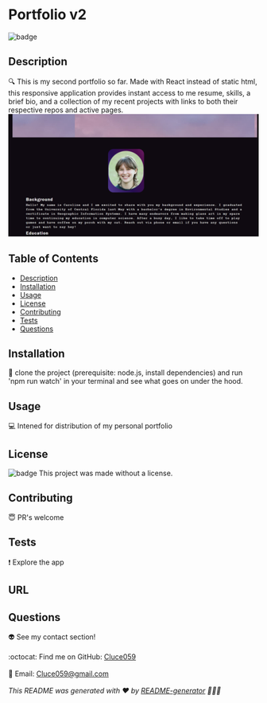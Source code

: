 # Portfolio v2
  ![badge](https://img.shields.io/badge/license--blueviolet)
  <br />
  ## Description
  :mag: This is my second portfolio so far. Made with React instead of static html, this responsive application provides instant access to me resume, skills, a brief bio, and a collection of my recent projects with links to both their respective repos and active pages. 
![screenshot](./src/assets/img/portfoliov2ss.png)
  ## Table of Contents
  - [Description](#description)
  - [Installation](#installation)
  - [Usage](#usage)
  - [License](#license)
  - [Contributing](#contributing)
  - [Tests](#tests)
  - [Questions](#questions)
  ## Installation
  :floppy_disk: 
  clone the project (prerequisite: node.js, install dependencies) and run 'npm run watch' in your terminal and see what goes on under the hood.
  ## Usage
  :computer:  Intened for distribution of my personal portfolio 
  ## License
  ![badge](https://img.shields.io/badge/license--blueviolet)
  This project was made without a license.
  ## Contributing
  :innocent: PR's welcome
  ## Tests
  :exclamation: 
  Explore the app
  ## URL

  ## Questions
  :alien: See my contact section!<br />
  <br />
  :octocat: Find me on GitHub: [Cluce059](https://github.com/Cluce059)<br />
  <br />
  :speech_balloon: Email: Cluce059@gmail.com<br /><br />
  _This README was generated with :heart: by [README-generator](https://github.com/Cluce059/readme-generator)  :eyes::eyes::eyes:_